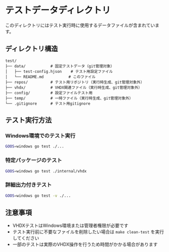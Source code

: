 # テストデータディレクトリ

このディレクトリにはテスト実行時に使用するデータファイルが含まれています。

## ディレクトリ構造

```
test/
├── data/           # 固定テストデータ（git管理対象）
│   ├── test-config.hjson    # テスト用設定ファイル
│   └── README.md           # このファイル
├── repos/          # テスト用リポジトリ（実行時生成、git管理対象外）
├── vhdx/           # VHDX関連ファイル（実行時生成、git管理対象外）
├── config/         # 設定ファイルテスト用
├── temp/           # 一時ファイル（実行時生成、git管理対象外）
└── .gitignore      # テスト用gitignore
```

## テスト実行方法

### Windows環境でのテスト実行
```bash
GOOS=windows go test ./...
```

### 特定パッケージのテスト
```bash
GOOS=windows go test ./internal/vhdx
```

### 詳細出力付きテスト
```bash
GOOS=windows go test -v ./...
```

## 注意事項

- VHDXテストはWindows環境または管理者権限が必要です
- テスト実行前に不要なファイルを削除したい場合は `make clean-test` を実行してください
- 一部のテストは実際のVHDX操作を行うため時間がかかる場合があります